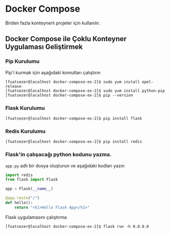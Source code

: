 # Docker Compose
Birden fazla konteynerlı projeler için kullanılır.
## Docker Compose ile Çoklu Konteyner Uygulaması Geliştirmek
### Pip Kurulumu
Pip'i kurmak için aşağıdaki komutları çalıştırın
```console
[fuatsezer@localhost docker-compose-ex-2]$ sudo yum install epel-release
[fuatsezer@localhost docker-compose-ex-2]$ sudo yum install python-pip
[fuatsezer@localhost docker-compose-ex-2]$ pip --version
```
### Flask Kurulumu
```console
[fuatsezer@localhost docker-compose-ex-2]$ pip install flask
```
### Redis Kurulumu
```console
[fuatsezer@localhost docker-compose-ex-2]$ pip install redis
```
### Flask'in çalışacağı python kodunu yazma.
`app.py` adlı bir dosya oluşturun ve aşağıdaki kodları yazın
```python
import redis
from flask import Flask

app = Flask(__name__)

@app.route("/")
def hello():
    return "<h1>Hello Flask App</h1>"
```
Flask uygulamasını çalıştırma
```console
[fuatsezer@localhost docker-compose-ex-2]$ flask run -h 0.0.0.0
```






